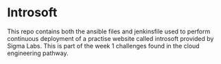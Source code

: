 # Introsoft
This repo contains both the ansible files and jenkinsfile used to perform continuous deployment of a practise website called introsoft provided by Sigma Labs. This is part of the week 1 challenges found in the cloud engineering pathway.
